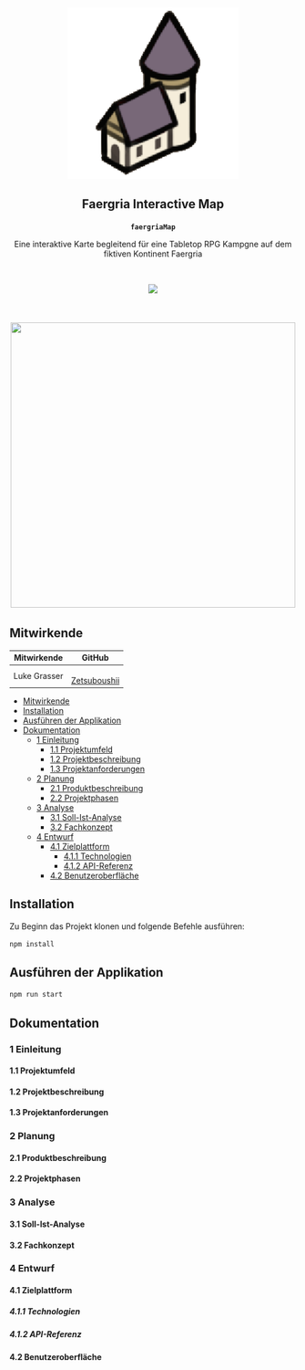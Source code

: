 <p align="center"><br><br><img src="src/assets/markers/marker_town_thaugrien.png" width="300" height="300" /></p>

<h2 align="center">Faergria Interactive Map</h2>
<p align="center"><strong><code>faergriaMap</code></strong></p>
<p align="center">Eine interaktive Karte begleitend für eine Tabletop RPG Kampgne auf dem fiktiven Kontinent Faergria</p>
<br>
<p align="center">
  <img src="https://img.shields.io/maintenance/yes/2024" />
</p>

<p align="center"><br><br><img src="src/assets/map_iconless.png" width="500" height="500"/></p>

## Mitwirkende

| Mitwirkende  | GitHub                                                                                                                                                                                |
|--------------|---------------------------------------------------------------------------------------------------------------------------------------------------------------------------------------|
| Luke Grasser | <a href="https://github.com/zetsuboushii"><img src="https://avatars.githubusercontent.com/u/65507051?v=4" width="150px;" alt=""/><br/>[Zetsuboushii](https://github.com/zetsuboushii) |

<!-- TOC -->
  * [Mitwirkende](#mitwirkende)
  * [Installation](#installation)
  * [Ausführen der Applikation](#ausführen-der-applikation)
  * [Dokumentation](#dokumentation)
    * [1 Einleitung](#1-einleitung)
      * [1.1 Projektumfeld](#11-projektumfeld)
      * [1.2 Projektbeschreibung](#12-projektbeschreibung)
      * [1.3 Projektanforderungen](#13-projektanforderungen)
    * [2 Planung](#2-planung)
      * [2.1 Produktbeschreibung](#21-produktbeschreibung)
      * [2.2 Projektphasen](#22-projektphasen)
    * [3 Analyse](#3-analyse)
      * [3.1 Soll-Ist-Analyse](#31-soll-ist-analyse)
      * [3.2 Fachkonzept](#32-fachkonzept)
    * [4 Entwurf](#4-entwurf)
      * [4.1 Zielplattform](#41-zielplattform)
        * [4.1.1 Technologien](#411-technologien)
        * [4.1.2 API-Referenz](#412-api-referenz)
      * [4.2 Benutzeroberfläche](#42-benutzeroberfläche)
<!-- TOC -->

## Installation

Zu Beginn das Projekt klonen und folgende Befehle ausführen:

```bash
npm install
```

## Ausführen der Applikation

```bash
npm run start
```

## Dokumentation

### 1 Einleitung

#### 1.1 Projektumfeld

#### 1.2 Projektbeschreibung

#### 1.3 Projektanforderungen

### 2 Planung

#### 2.1 Produktbeschreibung

#### 2.2 Projektphasen

### 3 Analyse

#### 3.1 Soll-Ist-Analyse

#### 3.2 Fachkonzept

### 4 Entwurf

#### 4.1 Zielplattform

##### 4.1.1 Technologien

##### 4.1.2 API-Referenz

#### 4.2 Benutzeroberfläche
